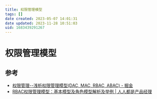 ```yaml
---
title: 权限管理模型
tags: []
date created: 2023-05-07 14:01:31
date updated: 2023-11-28 10:51:03
uid: 1683439291267
---
```


# 权限管理模型

## 参考

- [权限管理--浅析权限管理模型(DAC, MAC, RBAC, ABAC) - 掘金](https://juejin.cn/post/6844904056876433416)
- [RBAC权限管理模型：基本模型及角色模型解析及举例 | 人人都是产品经理](https://www.woshipm.com/pd/440765.html)
